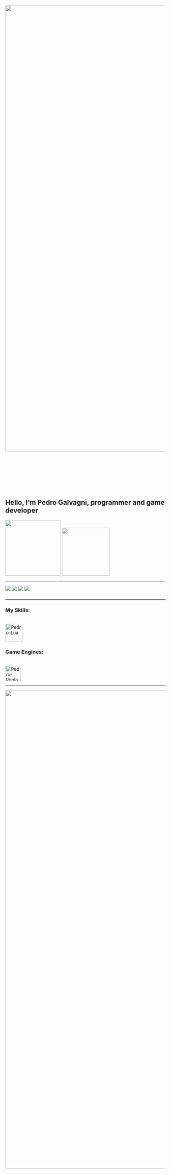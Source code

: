 <img align="center" style="margin-bottom:100px" width=1400 src="https://i.imgur.com/v2E9BO9.png" />
&nbsp;&nbsp;&nbsp;

   ## Hello, I'm Pedro Galvagni, programmer and game developer


<div>
  <a href ="https://github.com/Galvagniofc">
  <img height="174cm" src="https://github-readme-stats.vercel.app/api?username=Galvagniofc&show_icons=true&theme=dark&include_all_commits-true&count_private=true"/>
  <img height="150cm" src="https://github-readme-stats.vercel.app/api/top-langs/?username=Galvagniofc&layout=compact&langs_count=16&theme=dark"/>
</div>

   --------------------------------------------------------------------------------------------------------

<div> 
  <a href="https://www.youtube.com/channel/UCxfevBwKBijUGlnlxdMg4QA" target="_blank"><img src="https://img.shields.io/badge/YouTube-FF0000?style=for-the-badge&logo=youtube&logoColor=white" target="_blank"></a>
  <a href="https://instagram.com/pedrogalvagnii" target="_blank"><img src="https://img.shields.io/badge/-Instagram-%23E4405F?style=for-the-badge&logo=instagram&logoColor=white" target="_blank"></a>
  <a href="https://discord.gg/Y2KHwwwd8b" target="_blank"><img src="https://img.shields.io/badge/Discord-7289DA?style=for-the-badge&logo=discord&logoColor=white" target="_blank"></a>
  <a href="mailto:contatogalvagni@gmail.com"><img src="https://img.shields.io/badge/-Gmail-%23333?style=for-the-badge&logo=gmail&logoColor=white" target="_blank"></a>
</div>

###

  --------------------------------------------------------------------------------------------------------


### My Skills:

<div style="display: inline_block"><br>                                                                                                                      
  <img align="center" alt="Pedro-Lua" height="55" width="55" src="https://abrudz.github.io/logos/Lua.svg">
</div>

### Game Engines:

<div style="display: inline_block"><br>
  <img align="center" alt="Pedro-Roblox-Studio" height="48" width="48" src="https://upload.wikimedia.org/wikipedia/commons/thumb/5/58/Roblox_Studio_logo_2021_present.svg/2048px-Roblox_Studio_logo_2021_present.svg.png">
</div>

  --------------------------------------------------------------------------------------------------------

<img align="center" style="margin-bottom:100px" width=1500 src="https://i.imgur.com/hrLDjSv.png" />
&nbsp;&nbsp;&nbsp;
